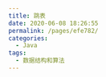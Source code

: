 ```yaml
---
title: 跳表
date: 2020-06-08 18:26:55
permalink: /pages/efe782/
categories: 
  - Java
tags: 
  - 数据结构和算法
---
```

